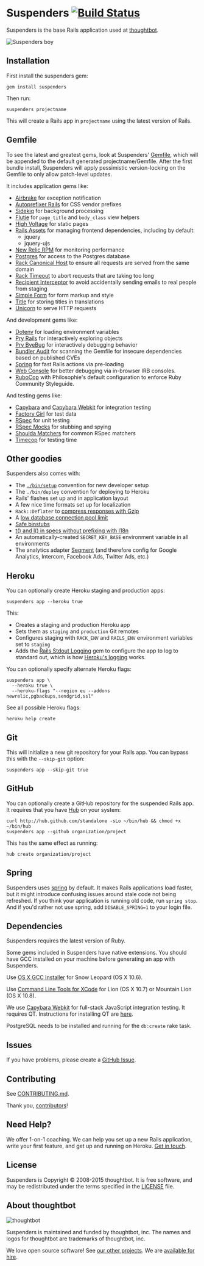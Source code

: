 # Suspenders [![Build Status](https://secure.travis-ci.org/thoughtbot/suspenders.svg?branch=master)](http://travis-ci.org/thoughtbot/suspenders)

Suspenders is the base Rails application used at
[thoughtbot](http://thoughtbot.com).

  ![Suspenders boy](http://media.tumblr.com/1TEAMALpseh5xzf0Jt6bcwSMo1_400.png)

## Installation

First install the suspenders gem:

    gem install suspenders

Then run:

    suspenders projectname

This will create a Rails app in `projectname` using the latest version of Rails.

## Gemfile

To see the latest and greatest gems, look at Suspenders'
[Gemfile](templates/Gemfile.erb), which will be appended to the default
generated projectname/Gemfile. After the first bundle install, Suspenders will
apply pessimistic version-locking on the Gemfile to only allow patch-level
updates.

It includes application gems like:

* [Airbrake](https://github.com/airbrake/airbrake) for exception notification
* [Autoprefixer Rails](https://github.com/ai/autoprefixer-rails) for CSS vendor prefixes
* [Sidekiq](https://github.com/mperham/sidekiq) for background processing
* [Flutie](https://github.com/thoughtbot/flutie) for `page_title` and `body_class` view
  helpers
* [High Voltage](https://github.com/thoughtbot/high_voltage) for static pages
* [Rails Assets](https://rails-assets.org/) for managing frontend dependencies,
  including by default:
  * jquery
  * jquery-ujs
* [New Relic RPM](https://github.com/newrelic/rpm) for monitoring performance
* [Postgres](https://github.com/ged/ruby-pg) for access to the Postgres database
* [Rack Canonical Host](https://github.com/tylerhunt/rack-canonical-host) to
  ensure all requests are served from the same domain
* [Rack Timeout](https://github.com/kch/rack-timeout) to abort requests that are
  taking too long
* [Recipient Interceptor](https://github.com/croaky/recipient_interceptor) to
  avoid accidentally sending emails to real people from staging
* [Simple Form](https://github.com/plataformatec/simple_form) for form markup
  and style
* [Title](https://github.com/calebthompson/title) for storing titles in
  translations
* [Unicorn](https://github.com/defunkt/unicorn) to serve HTTP requests

And development gems like:

* [Dotenv](https://github.com/bkeepers/dotenv) for loading environment variables
* [Pry Rails](https://github.com/rweng/pry-rails) for interactively exploring
  objects
* [Pry ByeBug](https://github.com/deivid-rodriguez/pry-byebug) for interactively
  debugging behavior
* [Bundler Audit](https://github.com/rubysec/bundler-audit) for scanning the
  Gemfile for insecure dependencies based on published CVEs
* [Spring](https://github.com/rails/spring) for fast Rails actions via
  pre-loading
* [Web Console](https://github.com/rails/web-console) for better debugging via
  in-browser IRB consoles.
* [RuboCop](https://github.com/bbatsov/rubocop) with Philosophie's default
  configuration to enforce Ruby Community Styleguide.

And testing gems like:

* [Capybara](https://github.com/jnicklas/capybara) and
  [Capybara Webkit](https://github.com/thoughtbot/capybara-webkit) for
  integration testing
* [Factory Girl](https://github.com/thoughtbot/factory_girl) for test data
* [RSpec](https://github.com/rspec/rspec) for unit testing
* [RSpec Mocks](https://github.com/rspec/rspec-mocks) for stubbing and spying
* [Shoulda Matchers](https://github.com/thoughtbot/shoulda-matchers) for common
  RSpec matchers
* [Timecop](https://github.com/jtrupiano/timecop-console) for testing time

## Other goodies

Suspenders also comes with:

* The [`./bin/setup`][setup] convention for new developer setup
* The `./bin/deploy` convention for deploying to Heroku
* Rails' flashes set up and in application layout
* A few nice time formats set up for localization
* `Rack::Deflater` to [compress responses with Gzip][compress]
* A [low database connection pool limit][pool]
* [Safe binstubs][binstub]
* [t() and l() in specs without prefixing with I18n][i18n]
* An automatically-created `SECRET_KEY_BASE` environment variable in all
  environments
* The analytics adapter [Segment][segment] (and therefore config for Google
  Analytics, Intercom, Facebook Ads, Twitter Ads, etc.)

[setup]: http://robots.thoughtbot.com/bin-setup
[compress]: http://robots.thoughtbot.com/content-compression-with-rack-deflater/
[pool]: https://devcenter.heroku.com/articles/concurrency-and-database-connections
[binstub]: https://github.com/thoughtbot/suspenders/pull/282
[i18n]: https://github.com/thoughtbot/suspenders/pull/304
[segment]: https://segment.com

## Heroku

You can optionally create Heroku staging and production apps:

    suspenders app --heroku true

This:

* Creates a staging and production Heroku app
* Sets them as `staging` and `production` Git remotes
* Configures staging with `RACK_ENV` and `RAILS_ENV` environment variables set
  to `staging`
* Adds the [Rails Stdout Logging][logging-gem] gem
  to configure the app to log to standard out,
  which is how [Heroku's logging][heroku-logging] works.

[logging-gem]: https://github.com/heroku/rails_stdout_logging
[heroku-logging]: https://devcenter.heroku.com/articles/logging#writing-to-your-log

You can optionally specify alternate Heroku flags:

    suspenders app \
      --heroku true \
      --heroku-flags "--region eu --addons newrelic,pgbackups,sendgrid,ssl"

See all possible Heroku flags:

    heroku help create

## Git

This will initialize a new git repository for your Rails app. You can
bypass this with the `--skip-git` option:

    suspenders app --skip-git true

## GitHub

You can optionally create a GitHub repository for the suspended Rails app. It
requires that you have [Hub](https://github.com/github/hub) on your system:

    curl http://hub.github.com/standalone -sLo ~/bin/hub && chmod +x ~/bin/hub
    suspenders app --github organization/project

This has the same effect as running:

    hub create organization/project

## Spring

Suspenders uses [spring](https://github.com/rails/spring) by default.
It makes Rails applications load faster, but it might introduce confusing issues
around stale code not being refreshed.
If you think your application is running old code, run `spring stop`.
And if you'd rather not use spring, add `DISABLE_SPRING=1` to your login file.

## Dependencies

Suspenders requires the latest version of Ruby.

Some gems included in Suspenders have native extensions. You should have GCC
installed on your machine before generating an app with Suspenders.

Use [OS X GCC Installer](https://github.com/kennethreitz/osx-gcc-installer/) for
Snow Leopard (OS X 10.6).

Use [Command Line Tools for XCode](https://developer.apple.com/downloads/index.action)
for Lion (OS X 10.7) or Mountain Lion (OS X 10.8).

We use [Capybara Webkit](https://github.com/thoughtbot/capybara-webkit) for
full-stack JavaScript integration testing. It requires QT. Instructions for
installing QT are
[here](https://github.com/thoughtbot/capybara-webkit/wiki/Installing-Qt-and-compiling-capybara-webkit).

PostgreSQL needs to be installed and running for the `db:create` rake task.

## Issues

If you have problems, please create a
[GitHub Issue](https://github.com/thoughtbot/suspenders/issues).

## Contributing

See [CONTRIBUTING.md](CONTRIBUTING.md).

Thank you, [contributors]!

[contributors]: https://github.com/thoughtbot/suspenders/graphs/contributors

## Need Help?

We offer 1-on-1 coaching. We can help you set up a new Rails application, write
your first feature, and get up and running on Heroku. [Get in touch].

[Get in touch]: http://coaching.thoughtbot.com/rails/?utm_source=github

## License

Suspenders is Copyright © 2008-2015 thoughtbot.
It is free software,
and may be redistributed under the terms specified in the [LICENSE] file.

[LICENSE]: LICENSE

## About thoughtbot

![thoughtbot](https://thoughtbot.com/logo.png)

Suspenders is maintained and funded by thoughtbot, inc.
The names and logos for thoughtbot are trademarks of thoughtbot, inc.

We love open source software!
See [our other projects][community].
We are [available for hire][hire].

[community]: https://thoughtbot.com/community?utm_source=github
[hire]: https://thoughtbot.com?utm_source=github
